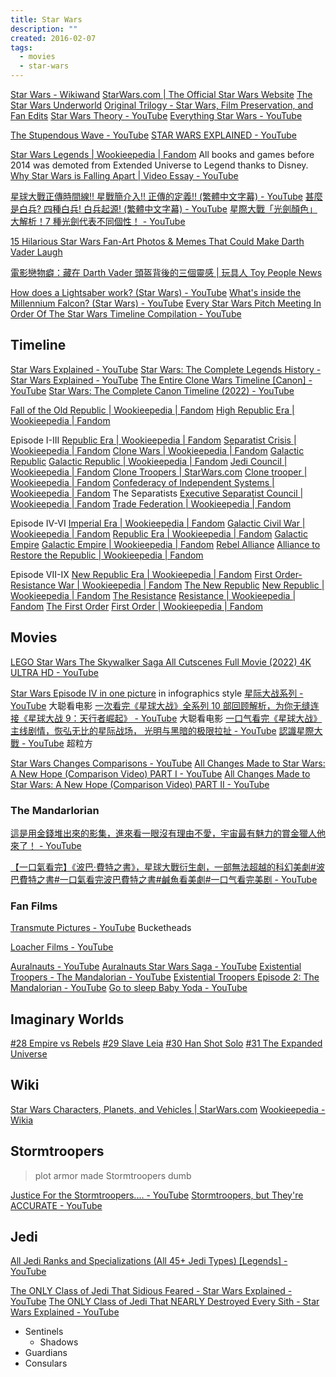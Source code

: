 ```yaml
---
title: Star Wars
description: ""
created: 2016-02-07
tags:
  - movies
  - star-wars
---
```


[Star Wars - Wikiwand](http://www.wikiwand.com/en/Star_Wars)
[StarWars.com | The Official Star Wars Website](http://www.starwars.com/)
[The Star Wars Underworld](http://www.starwarsunderworld.com/)
[Original Trilogy - Star Wars, Film Preservation, and Fan Edits](https://originaltrilogy.com/)
[Star Wars Theory - YouTube](https://www.youtube.com/channel/UC8CbFnDTYkiVweaz8y9wd_Q)
[Everything Star Wars - YouTube](https://www.youtube.com/@StarWarsRebelsStar)

[The Stupendous Wave - YouTube](https://www.youtube.com/@TheStupendousWave)
[STAR WARS EXPLAINED - YouTube](https://www.youtube.com/playlist?list=PLGtejOzdTfmx39oyTPlybqqns7PSJsaFO)

[Star Wars Legends | Wookieepedia | Fandom](https://starwars.fandom.com/wiki/Star_Wars_Legends)
All books and games before 2014 was demoted from Extended Universe to Legend thanks to Disney.
[Why Star Wars is Falling Apart | Video Essay - YouTube](https://www.youtube.com/watch?v=hZAfdW9pvP0)

[星球大戰正傳時間線!! 星戰簡介入!! 正傳的定義!! (繁體中文字幕) - YouTube](https://www.youtube.com/watch?v=W_H2OIVKj-s&t=1s)
[甚麼是白兵? 四種白兵! 白兵起源! (繁體中文字幕) - YouTube](https://www.youtube.com/watch?v=QGhVDeF9K04)
[星際大戰「光劍顏色」大解析！7 種光劍代表不同個性！ - YouTube](https://www.youtube.com/watch?v=zPUd6o3sW24)

[15 Hilarious Star Wars Fan-Art Photos & Memes That Could Make Darth Vader Laugh](https://screenrant.com/star-wars-funniest-fan-art-photos-memes/)

[電影戀物癖：藏在 Darth Vader 頭盔背後的三個靈感 | 玩具人 Toy People News](https://www.toy-people.com/?p=49365)

[How does a Lightsaber work? (Star Wars) - YouTube](https://www.youtube.com/watch?v=KduIzGhnb5c)
[What's inside the Millennium Falcon? (Star Wars) - YouTube](https://www.youtube.com/watch?v=O5-WI7XN6uo)
[Every Star Wars Pitch Meeting In Order Of The Star Wars Timeline Compilation - YouTube](https://www.youtube.com/watch?v=o_le0iRslrU)

## Timeline

[Star Wars Explained - YouTube](https://www.youtube.com/c/StarWarsExplained)
[Star Wars: The Complete Legends History - Star Wars Explained - YouTube](https://www.youtube.com/watch?v=E9QyKl6dgA4)
[The Entire Clone Wars Timeline [Canon] - YouTube](https://www.youtube.com/watch?v=peg3vTiWAj8)
[Star Wars: The Complete Canon Timeline (2022) - YouTube](https://www.youtube.com/watch?v=6t81ODdOBKc)

[Fall of the Old Republic | Wookieepedia | Fandom](https://starwars.fandom.com/wiki/Fall_of_the_Old_Republic)
[High Republic Era | Wookieepedia | Fandom](https://starwars.fandom.com/wiki/High_Republic_Era)

Episode I-III
[Republic Era | Wookieepedia | Fandom](https://starwars.fandom.com/wiki/Republic_Era)
[Separatist Crisis | Wookieepedia | Fandom](https://starwars.fandom.com/wiki/Separatist_Crisis)
[Clone Wars | Wookieepedia | Fandom](https://starwars.fandom.com/wiki/Clone_Wars)
[Galactic Republic](http://www.starwars.com/databank/galactic-republic)
[Galactic Republic | Wookieepedia | Fandom](https://starwars.fandom.com/wiki/Galactic_Republic)
[Jedi Council | Wookieepedia | Fandom](https://starwars.fandom.com/wiki/Jedi_Council)
[Clone Troopers | StarWars.com](http://www.starwars.com/databank/clone-troopers)
[Clone trooper | Wookieepedia | Fandom](https://starwars.fandom.com/wiki/Clone_trooper)
[Confederacy of Independent Systems | Wookieepedia | Fandom](https://starwars.fandom.com/wiki/Confederacy_of_Independent_Systems) The Separatists
[Executive Separatist Council | Wookieepedia | Fandom](https://starwars.fandom.com/wiki/Executive_Separatist_Council)
[Trade Federation | Wookieepedia | Fandom](https://starwars.fandom.com/wiki/Trade_Federation)

Episode IV-VI
[Imperial Era | Wookieepedia | Fandom](https://starwars.fandom.com/wiki/Imperial_Era)
[Galactic Civil War | Wookieepedia | Fandom](https://starwars.fandom.com/wiki/Galactic_Civil_War)
[Republic Era | Wookieepedia | Fandom](https://starwars.fandom.com/wiki/Republic_Era)
[Galactic Empire](http://www.starwars.com/databank/galactic-empire)
[Galactic Empire | Wookieepedia | Fandom](https://starwars.fandom.com/wiki/Galactic_Empire)
[Rebel Alliance](http://www.starwars.com/databank/rebel-alliance)
[Alliance to Restore the Republic | Wookieepedia | Fandom](https://starwars.fandom.com/wiki/Alliance_to_Restore_the_Republic)

Episode VII-IX
[New Republic Era | Wookieepedia | Fandom](https://starwars.fandom.com/wiki/New_Republic_Era)
[First Order-Resistance War | Wookieepedia | Fandom](https://starwars.fandom.com/wiki/First_Order-Resistance_War)
[The New Republic](http://www.starwars.com/databank/the-new-republic)
[New Republic | Wookieepedia | Fandom](https://starwars.fandom.com/wiki/New_Republic)
[The Resistance](http://www.starwars.com/databank/the-resistance)
[Resistance | Wookieepedia | Fandom](https://starwars.fandom.com/wiki/Resistance)
[The First Order](http://www.starwars.com/databank/the-first-order)
[First Order | Wookieepedia | Fandom](https://starwars.fandom.com/wiki/First_Order)

## Movies

[LEGO Star Wars The Skywalker Saga All Cutscenes Full Movie (2022) 4K ULTRA HD - YouTube](https://www.youtube.com/watch?v=xb_nXMkF18A)

[Star Wars Episode IV in one picture](http://swanh.net/) in infographics style
[星际大战系列 - YouTube](https://www.youtube.com/playlist?list=PLzQ6y52QTNAxSh9G57iDoW82F52Vu5jkG) 大聪看电影
[一次看完《星球大战》全系列 10 部回顾解析，为你无缝连接《星球大战 9：天行者崛起》 - YouTube](https://www.youtube.com/watch?v=__glibS28yM) 大聪看电影
[一口气看完《星球大战》主线剧情，恢弘无比的星际战场， 光明与黑暗的极限拉扯 - YouTube](https://www.youtube.com/watch?v=ahs4wceaZtQ)
[認識星際大戰 - YouTube](https://www.youtube.com/playlist?list=PLNsYSXaDLA89dP3cUfyy3FA8M0gdu8mBV) 超粒方

[Star Wars Changes Comparisons - YouTube](https://www.youtube.com/playlist?list=PLFDZ8z9dXRGx4Z21LS-meWQjIuniIq7aw)
[All Changes Made to Star Wars: A New Hope (Comparison Video) PART I - YouTube](https://www.youtube.com/watch?v=RNbzSH84mj0)
[All Changes Made to Star Wars: A New Hope (Comparison Video) PART II - YouTube](https://www.youtube.com/watch?v=uvbrVFP_f0w)

### The Mandarlorian

[這是用金錢堆出來的影集，進來看一眼沒有理由不愛，宇宙最有魅力的賞金獵人他來了！ - YouTube](https://www.youtube.com/watch?v=QJk_lqYy3aY)

[【一口氣看完】《波巴·費特之書》，星球大戰衍生劇，一部無法超越的科幻美劇#波巴費特之書#一口氣看完波巴費特之書#鹹魚看美劇#一口气看完美剧 - YouTube](https://www.youtube.com/watch?v=kPxyqo4aqwQ)

### Fan Films

[Transmute Pictures - YouTube](https://www.youtube.com/c/TransmutePictures/featured) Bucketheads

[Loacher Films - YouTube](https://www.youtube.com/c/loacherfilms)

[Auralnauts - YouTube](https://www.youtube.com/c/Auralnauts)
[Auralnauts Star Wars Saga - YouTube](https://www.youtube.com/playlist?list=PLINl9l0igYjzIipxsD4Y59_Jjxe4N3pZo)
[Existential Troopers - The Mandalorian - YouTube](https://www.youtube.com/watch?v=gKppwACQ-qk)
[Existential Troopers Episode 2: The Mandalorian - YouTube](https://www.youtube.com/watch?v=eoU_7Xg3Zzw)
[Go to sleep Baby Yoda - YouTube](https://www.youtube.com/watch?v=Bwzt1itvW6Q)

## Imaginary Worlds

[#28 Empire vs Rebels](http://www.imaginaryworldspodcast.org/empire-vs-rebels.html)
[#29 Slave Leia](http://www.imaginaryworldspodcast.org/slave-leia.html)
[#30 Han Shot Solo](http://www.imaginaryworldspodcast.org/han-shot-solo.html)
[#31 The Expanded Universe](http://www.imaginaryworldspodcast.org/the-expanded-universe.html)

## Wiki

[Star Wars Characters, Planets, and Vehicles | StarWars.com](http://www.starwars.com/databank)
[Wookieepedia - Wikia](http://starwars.fandom.com/wiki/Main_Page)

## Stormtroopers

> plot armor made Stormtroopers dumb

[Justice For the Stormtroopers.... - YouTube](https://www.youtube.com/watch?v=yCgGDFP8Tk4)
[Stormtroopers, but They're ACCURATE - YouTube](https://www.youtube.com/watch?v=P9bDzHP6_Pk)

## Jedi

[All Jedi Ranks and Specializations (All 45+ Jedi Types) [Legends] - YouTube](https://www.youtube.com/watch?v=rYVy1SAEfmQ)

[The ONLY Class of Jedi That Sidious Feared - Star Wars Explained - YouTube](https://www.youtube.com/watch?v=FsPcuR5EMCo)
[The ONLY Class of Jedi That NEARLY Destroyed Every Sith - Star Wars Explained - YouTube](https://www.youtube.com/watch?v=S9Bc8mcmlt0)

- Sentinels
  - Shadows
- Guardians
- Consulars
